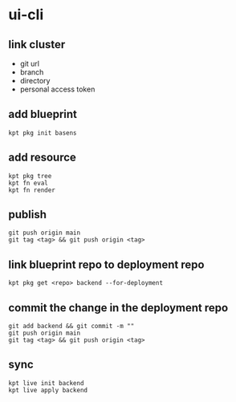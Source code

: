 # ui-cli 

## link cluster

- git url
- branch
- directory
- personal access token

## add blueprint

```
kpt pkg init basens
```

## add resource

```
kpt pkg tree
kpt fn eval
kpt fn render
```

## publish

```
git push origin main
git tag <tag> && git push origin <tag>
```

## link blueprint repo to deployment repo

```
kpt pkg get <repo> backend --for-deployment
```

## commit the change in the deployment repo

```
git add backend && git commit -m ""
git push origin main
git tag <tag> && git push origin <tag>
```

## sync

```
kpt live init backend
kpt live apply backend
```